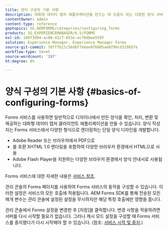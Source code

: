 ```yaml
---
title: 양식 구성의 기본 사항
description: 대화형 데이터 캡처 애플리케이션을 만드는 데 도움이 되는 다양한 양식 서비스에 대해 알아봅니다.
contentOwner: admin
content-type: reference
geptopics: SG_AEMFORMS/categories/configuring_forms
products: SG_EXPERIENCEMANAGER/6.5/FORMS
exl-id: 169f3d94-ac00-41c7-853e-ecf0dbee559f
solution: Experience Manager, Experience Manager Forms
source-git-commit: 76fffb11c56dbf7ebee9f6805ae0799cd32985fe
workflow-type: tm+mt
source-wordcount: '197'
ht-degree: 0%

---
```


# 양식 구성의 기본 사항 {#basics-of-configuring-forms}

Forms 서비스를 사용하면 일반적으로 디자이너에서 만든 양식을 확인, 처리, 변환 및 제공하는 대화형 데이터 캡처 클라이언트 애플리케이션을 만들 수 있습니다. 양식 작성자는 Forms 서비스에서 다양한 형식으로 렌더링하는 단일 양식 디자인을 개발합니다.

* Adobe Reader 또는 브라우저에서 PDF으로
* 를 호환 XHTML 1.0 렌더링을 포함하여 다양한 브라우저 환경에서 HTML으로 사용
* Adobe Flash Player을 지원하는 다양한 브라우저 환경에서 양식 안내서로 사용됩니다.

Forms 서비스에 대한 자세한 내용은 [서비스 참조](https://www.adobe.com/go/learn_aemforms_services_63).

관리 콘솔의 Forms 페이지를 사용하여 Forms 서비스의 동작을 구성할 수 있습니다. 이러한 설정은 서비스의 모든 호출에 적용됩니다. AEM Forms SDK를 통해 전송된 모든 매개 변수는 관리 콘솔에 설정된 설정을 무시하지만 해당 특정 호출에만 영향을 줍니다.

관리 콘솔에서 Forms 설정을 변경한 후 [저장]을 클릭합니다. 변경 사항을 적용하려면 서버를 다시 시작할 필요가 없습니다. 그러나 캐시 모드 설정을 구성할 때 Forms 서비스를 중지했다가 다시 시작해야 할 수 있습니다. (참조: [서비스 시작 및 중지](/help/forms/using/admin-help/starting-stopping-services.md#starting-and-stopping-services).)

